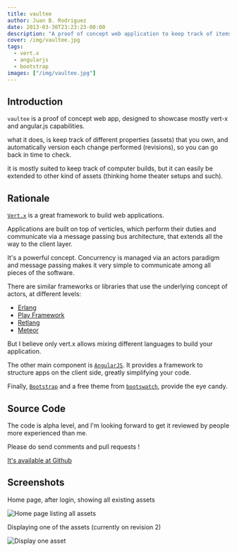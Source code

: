 ```yaml
---
title: vaultee
author: Juan B. Rodriguez
date: 2013-03-30T23:23:23-00:00
description: "A proof of concept web application to keep track of items you own, written in Vert.x"
cover: /img/vaultee.jpg
tags:
  - vert.x
  - angularjs
  - bootstrap
images: ["/img/vaultee.jpg"]
---
```


## Introduction

`vaultee` is a proof of concept web app, designed to showcase mostly vert-x and angular.js capabilities.

what it does, is keep track of different properties (assets) that you own, and automatically version each change performed (revisions), so you can go back in time to check.

it is mostly suited to keep track of computer builds, but it can easily be extended to other kind of assets (thinking home theater setups and such).

## Rationale

[`Vert.x`](https://vertx.io) is a great framework to build web applications.

Applications are built on top of verticles, which perform their duties and communicate via a message passing bus architecture, that extends all the way to the client layer.

It's a powerful concept. Concurrency is managed via an actors paradigm and message passing makes it very simple to communicate among all pieces of the software.

There are similar frameworks or libraries that use the underlying concept of actors, at different levels:

- [Erlang](https://www.erlang.org/)
- [Play Framework](https://www.playframework.com/)
- [Retlang](https://code.google.com/p/retlang/)
- [Meteor](https://www.meteor.com/)

But I believe only vert.x allows mixing different languages to build your application.

The other main component is [`AngularJS`](https://www.angularjs.org/). It provides a framework to structure apps on the client side, greatly simplifying your code.

Finally, [`Bootstrap`](https://twitter.github.com/bootstrap/) and a free theme from [`bootswatch`](https://bootswatch.com/), provide the eye candy.

## Source Code

The code is alpha level, and I'm looking forward to get it reviewed by people more experienced than me.

Please do send comments and pull requests !

[It's available at Github](https://github.com/apertoire/vaultee)

## Screenshots

Home page, after login, showing all existing assets

![Home page listing all assets](/img/vaultee-all.png)

Displaying one of the assets (currently on revision 2)

![Display one asset](/img/vaultee-one.png)
